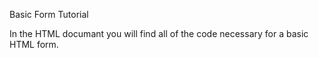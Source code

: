 Basic Form Tutorial

In the HTML documant you will find all of the code necessary for a basic HTML form.
